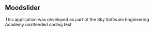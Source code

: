 ## Moodslider
This application was developed as part of the Sky Software Engineering Academy unattended coding test.